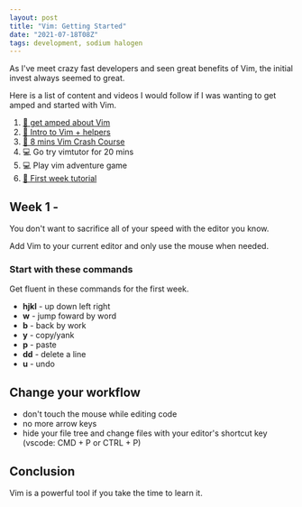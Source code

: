 ```yaml
---
layout: post
title: "Vim: Getting Started"
date: "2021-07-18T08Z"
tags: development, sodium halogen
---
```


As I've meet crazy fast developers and seen great benefits of Vim, the initial invest always seemed to great.

Here is a list of content and videos I would follow if I was wanting to get amped and started with Vim.

1. [🎥 get amped about Vim](https://www.youtube.com/watch?v=-I1b8BINyEw)
2. [📖 Intro to Vim + helpers](https://danielmiessler.com/study/vim/)
3. [🎥 8 mins Vim Crash Course](https://www.youtube.com/watch?v=ggSyF1SVFr4)
4. 💻 Go try vimtutor for 20 mins
5. 💻 Play vim adventure game
6. [🎥 First week tutorial](https://www.youtube.com/watch?v=H3o4l4GVLW0)

## Week 1 -

You don't want to sacrifice all of your speed with the editor you know.

Add Vim to your current editor and only use the mouse when needed.
### Start with these commands

Get fluent in these commands for the first week.

- **hjkl** - up down left right
- **w** - jump foward by word
- **b** - back by work
- **y** - copy/yank
- **p** - paste
- **dd** - delete a line
- **u** - undo

## Change your workflow

- don't touch the mouse while editing code
- no more arrow keys
- hide your file tree and change files with your editor's shortcut key (vscode: CMD + P or CTRL + P)

## Conclusion

Vim is a powerful tool if you take the time to learn it.
